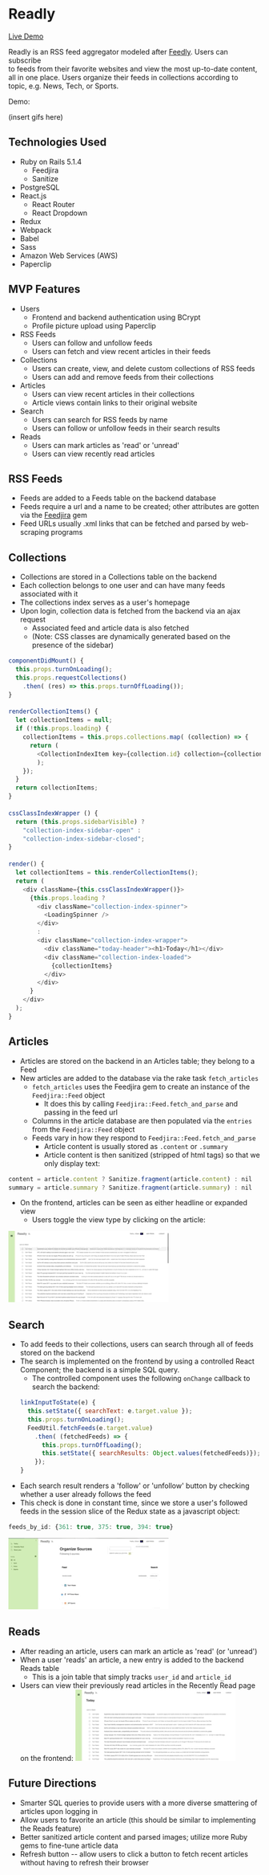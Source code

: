 # Readly

[Live Demo](www.readly-app.heroku.com)

Readly is an RSS feed aggregator modeled after [Feedly](www.feedly.com). Users can subscribe  
to feeds from their favorite websites and view the most up-to-date content,  
all in one place. Users organize their feeds in collections according to  
topic, e.g. News, Tech, or Sports.


Demo:

(insert gifs here)

## Technologies Used

* Ruby on Rails 5.1.4
    * Feedjira
    * Sanitize
* PostgreSQL  
* React.js  
    * React Router  
    * React Dropdown  
* Redux  
* Webpack
* Babel  
* Sass
* Amazon Web Services (AWS)  
* Paperclip  


## MVP Features  

* Users
    * Frontend and backend authentication using BCrypt
    * Profile picture upload using Paperclip
* RSS Feeds
    * Users can follow and unfollow feeds
    * Users can fetch and view recent articles in their feeds
* Collections  
    * Users can create, view, and delete custom collections of RSS feeds
    * Users can add and remove feeds from their collections
* Articles
    * Users can view recent articles in their collections
    * Article views contain links to their original website
* Search
    * Users can search for RSS feeds by name
    * Users can follow or unfollow feeds in their search results
* Reads
    * Users can mark articles as 'read' or 'unread'
    * Users can view recently read articles

## RSS Feeds
* Feeds are added to a Feeds table on the backend database
* Feeds require a url and a name to be created; other attributes are gotten via the [Feedjira](http://feedjira.com/) gem
* Feed URLs usually .xml links that can be fetched and parsed by web-scraping programs


## Collections
* Collections are stored in a Collections table on the backend
* Each collection belongs to one user and can have many feeds associated with it
* The collections index serves as a user's homepage
* Upon login, collection data is fetched from the backend via an ajax request
    * Associated feed and article data is also fetched  
    * (Note: CSS classes are dynamically generated based on the presence of the sidebar)
```javascript
componentDidMount() {
  this.props.turnOnLoading();
  this.props.requestCollections()
    .then( (res) => this.props.turnOffLoading());
}

renderCollectionItems() {
  let collectionItems = null;
  if (!this.props.loading) {
    collectionItems = this.props.collections.map( (collection) => {
      return (
        <CollectionIndexItem key={collection.id} collection={collection} />
        );
    });
  }
  return collectionItems;
}

cssClassIndexWrapper () {
  return (this.props.sidebarVisible) ?
    "collection-index-sidebar-open" :
    "collection-index-sidebar-closed";
}

render() {
  let collectionItems = this.renderCollectionItems();
  return (
    <div className={this.cssClassIndexWrapper()}>
      {this.props.loading ?
        <div className="collection-index-spinner">
          <LoadingSpinner />
        </div>
        :
        <div className="collection-index-wrapper">
          <div className="today-header"><h1>Today</h1></div>
          <div className="collection-index-loaded">
            {collectionItems}
          </div>
        </div>
      }
    </div>
  );
}
```

## Articles
* Articles are stored on the backend in an Articles table; they belong to a Feed
* New articles are added to the database via the rake task `fetch_articles`
    * `fetch_articles` uses the Feedjira gem to create an instance of the `Feedjira::Feed` object  
        * It does this by calling `Feedjira::Feed.fetch_and_parse` and passing in the feed url  
    * Columns in the article database are then populated via the `entries` from the `Feedjira::Feed` object  
    * Feeds vary in how they respond to `Feedjira::Feed.fetch_and_parse`
        * Article content is usually stored as `.content` or `.summary`
        * Article content is then sanitized (stripped of html tags) so that we only display text:
```javascript
content = article.content ? Sanitize.fragment(article.content) : nil
summary = article.summary ? Sanitize.fragment(article.summary) : nil
```
* On the frontend, articles can be seen as either headline or expanded view
    * Users toggle the view type by clicking on the article:  

![Article views](https://github.com/ethannkschneider/feedly/blob/master/docs/readly-gif-1.gif)

## Search
* To add feeds to their collections, users can search through all of feeds stored on the backend
* The search is implemented on the frontend by using a controlled React Component; the backend is a simple SQL query.
    * The controlled component uses the following `onChange` callback to search the backend:
    ```javascript
    linkInputToState(e) {
      this.setState({ searchText: e.target.value });
      this.props.turnOnLoading();
      FeedUtil.fetchFeeds(e.target.value)
        .then( (fetchedFeeds) => {
          this.props.turnOffLoading();
          this.setState({ searchResults: Object.values(fetchedFeeds)});
        });
    }
    ```
* Each search result renders a 'follow' or 'unfollow' button by checking whether a user already follows the feed   
* This check is done in constant time, since we store a user's followed feeds in the session slice of the Redux state as a javascript object:  
```javascript
feeds_by_id: {361: true, 375: true, 394: true}
```
![Organizing sources and searching for feeds](https://github.com/ethannkschneider/feedly/blob/master/docs/readly-gif-3.gif)
## Reads
* After reading an article, users can mark an article as 'read' (or 'unread')
* When a user 'reads' an article, a new entry is added to the backend Reads table  
    * This is a join table that simply tracks `user_id` and `article_id`
* Users can view their previously read articles in the Recently Read page on the frontend:
![Recently read](https://github.com/ethannkschneider/feedly/blob/master/docs/readly-gif-2.gif)


## Future Directions
* Smarter SQL queries to provide users with a more diverse smattering of articles upon logging in
* Allow users to favorite an article (this should be similar to implementing the Reads feature)
* Better sanitized article content and parsed images; utilize more Ruby gems to fine-tune article data
* Refresh button -- allow users to click a button to fetch recent articles without having to refresh their browser
